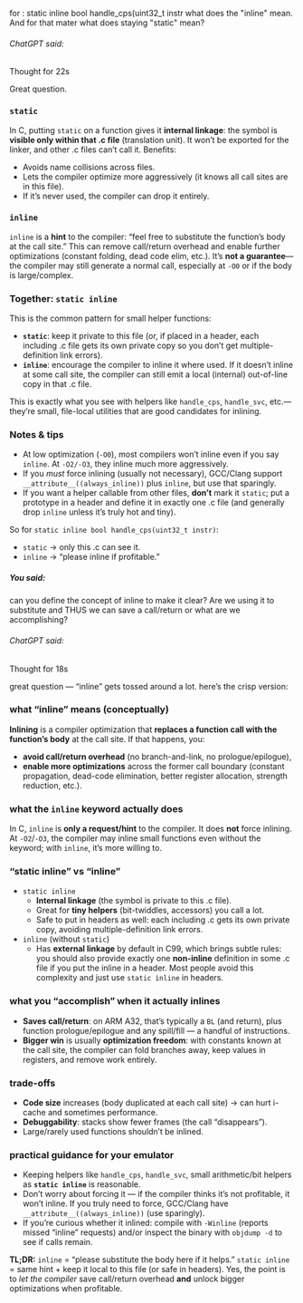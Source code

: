 for :  static inline bool handle_cps(uint32_t instr what does the "inline" mean.  And for that mater what does staying "static" mean?

###### ChatGPT said:

Thought for 22s

Great question.

### `static`

In C, putting `static` on a function gives it **internal linkage**: the symbol is **visible only within that .c file** (translation unit). It won’t be exported for the linker, and other .c files can’t call it. Benefits:

- Avoids name collisions across files.
- Lets the compiler optimize more aggressively (it knows all call sites are in this file).
- If it’s never used, the compiler can drop it entirely.

### `inline`

`inline` is a **hint** to the compiler: “feel free to substitute the function’s body at the call site.” This can remove call/return overhead and enable further optimizations (constant folding, dead code elim, etc.). It’s **not a guarantee**—the compiler may still generate a normal call, especially at `-O0` or if the body is large/complex.

### Together: `static inline`

This is the common pattern for small helper functions:

- **`static`**: keep it private to this file (or, if placed in a header, each including .c file gets its own private copy so you don’t get multiple-definition link errors).
- **`inline`**: encourage the compiler to inline it where used. If it doesn’t inline at some call site, the compiler can still emit a local (internal) out-of-line copy in that .c file.

This is exactly what you see with helpers like `handle_cps`, `handle_svc`, etc.—they’re small, file-local utilities that are good candidates for inlining.

### Notes & tips

- At low optimization (`-O0`), most compilers won’t inline even if you say `inline`. At `-O2/-O3`, they inline much more aggressively.
- If you *must* force inlining (usually not necessary), GCC/Clang support `__attribute__((always_inline))` plus `inline`, but use that sparingly.
- If you want a helper callable from other files, **don’t** mark it `static`; put a prototype in a header and define it in exactly one .c file (and generally drop `inline` unless it’s truly hot and tiny).

So for `static inline bool handle_cps(uint32_t instr)`:

- `static` → only this .c can see it.
- `inline` → “please inline if profitable.”

##### You said:

can you define the concept of inline to make it clear?  Are we using it to substitute and THUS we can save a call/return or what are we accomplishing?

###### ChatGPT said:

Thought for 18s

great question — “inline” gets tossed around a lot. here’s the crisp version:

### what “inline” means (conceptually)

**Inlining** is a compiler optimization that **replaces a function call with the function’s body** at the call site.
 If that happens, you:

- **avoid call/return overhead** (no branch-and-link, no prologue/epilogue),
- **enable more optimizations** across the former call boundary (constant propagation, dead-code elimination, better register allocation, strength reduction, etc.).

### what the `inline` keyword actually does

In C, `inline` is **only a request/hint** to the compiler. It does **not** force inlining. At `-O2`/`-O3`, the compiler may inline small functions even without the keyword; with `inline`, it’s more willing to.

### “static inline” vs “inline”

- `static inline`
  - **Internal linkage** (the symbol is private to this .c file).
  - Great for **tiny helpers** (bit-twiddles, accessors) you call a lot.
  - Safe to put in headers as well: each including .c gets its own private copy, avoiding multiple-definition link errors.
- `inline` (without `static`)
  - Has **external linkage** by default in C99, which brings subtle rules: you should also provide exactly one **non-inline** definition in some .c file if you put the inline in a header. Most people avoid this complexity and just use `static inline` in headers.

### what you “accomplish” when it actually inlines

- **Saves call/return**: on ARM A32, that’s typically a `BL` (and return), plus function prologue/epilogue and any spill/fill — a handful of instructions.
- **Bigger win** is usually **optimization freedom**: with constants known at the call site, the compiler can fold branches away, keep values in registers, and remove work entirely.

### trade-offs

- **Code size** increases (body duplicated at each call site) → can hurt i-cache and sometimes performance.
- **Debuggability**: stacks show fewer frames (the call “disappears”).
- Large/rarely used functions shouldn’t be inlined.

### practical guidance for your emulator

- Keeping helpers like `handle_cps`, `handle_svc`, small arithmetic/bit helpers as **`static inline`** is reasonable.
- Don’t worry about forcing it — if the compiler thinks it’s not profitable, it won’t inline. If you truly need to force, GCC/Clang have `__attribute__((always_inline))` (use sparingly).
- If you’re curious whether it inlined: compile with `-Winline` (reports missed “inline” requests) and/or inspect the binary with `objdump -d` to see if calls remain.

**TL;DR:**
 `inline` = “please substitute the body here if it helps.”
 `static inline` = same hint + keep it local to this file (or safe in headers).
 Yes, the point is to *let the compiler* save call/return overhead **and** unlock bigger optimizations when profitable.